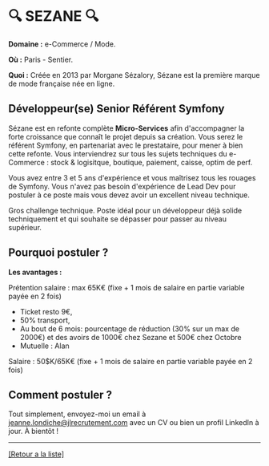 # 🔍 SEZANE 🔍

**Domaine :**  e-Commerce / Mode.

**Où :** Paris - Sentier.

**Quoi :** Créée en 2013 par Morgane Sézalory, Sézane est la première marque de mode française née en ligne.

## Développeur(se) Senior Référent Symfony

 Sézane est en refonte complète <strong>Micro-Services</strong> afin d'accompagner la forte croissance que connaît le projet depuis sa création. Vous serez le référent Symfony, en partenariat avec le prestataire, pour mener à bien cette refonte. Vous interviendrez sur tous les sujets techniques du e-Commerce : stock & logisitque, boutique, paiement, caisse, optim de perf.

 Vous avez entre 3 et 5 ans d'expérience et vous maîtrisez tous les rouages de Symfony. Vous n'avez pas besoin d'expérience de Lead Dev pour postuler à ce poste mais vous devez avoir un excellent niveau technique.

 Gros challenge technique. Poste idéal pour un développeur déjà solide techniquement et qui souhaite se dépasser pour passer au niveau supérieur.

## Pourquoi postuler ?

**Les avantages :** 

Prétention salaire : max 65K€ (fixe + 1 mois de salaire en partie variable payée en 2 fois)

* Ticket resto 9€, 
* 50% transport, 
* Au bout de 6 mois: pourcentage de réduction (30% sur un max de 2000€) et des avoirs de 1000€ chez Sezane et 500€ chez Octobre
* Mutuelle : Alan

Salaire : 50$K/65K€ (fixe + 1 mois de salaire en partie variable payée en 2 fois)

## Comment postuler ?

Tout simplement, envoyez-moi un email à jeanne.londiche@jlrecrutement.com avec un CV ou bien un profil LinkedIn à jour. À bientôt ! 

----
<a href="https://github.com/jlondiche/job-board-php/blob/master/README.md">[Retour a la liste]</a>